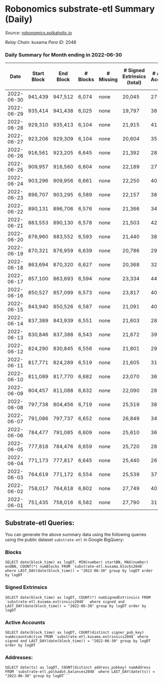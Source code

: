 # Robonomics substrate-etl Summary (Daily)

_Source_: [robonomics.polkaholic.io](https://robonomics.polkaholic.io)

*Relay Chain*: kusama
*Para ID*: 2048



### Daily Summary for Month ending in 2022-06-30


| Date | Start Block | End Block | # Blocks | # Missing | # Signed Extrinsics (total) | # Active Accounts | # Addresses with Balances | # Events | # Transfers | # XCM Transfers In | # XCM Transfers Out |
| ---- | ----------- | --------- | -------- | --------- | --------------------------- | ----------------- | ------------------------- | -------- | ----------- | ------------------ | ------------------- |
| 2022-06-30 | 941,439 | 947,512 | 6,074 | none  | 20,045 | 27 | 2,615 | 91,591 | 5 ($350.20) |   |   |
| 2022-06-29 | 935,414 | 941,438 | 6,025 | none  | 19,797 | 38 | 2,614 | 90,722 | 12 ($8,522.49) |   |   |
| 2022-06-28 | 929,310 | 935,413 | 6,104 | none  | 21,915 | 41 | 2,612 | 97,422 | 2 ($125.72) |   |   |
| 2022-06-27 | 923,206 | 929,309 | 6,104 | none  | 20,604 | 35 | 2,607 | 93,527 | 10  |   |   |
| 2022-06-26 | 916,561 | 923,205 | 6,645 | none  | 21,392 | 28 | 2,606 | 98,513 | 7 ($20,046.22) |   |   |
| 2022-06-25 | 909,957 | 916,560 | 6,604 | none  | 22,189 | 27 | 2,606 | 100,681 | 8  |   |   |
| 2022-06-24 | 903,296 | 909,956 | 6,661 | none  | 22,250 | 40 | 2,605 | 101,237 | 11  |   |   |
| 2022-06-23 | 896,707 | 903,295 | 6,589 | none  | 22,157 | 38 | 2,602 | 100,237 | 4  |   |   |
| 2022-06-22 | 890,131 | 896,706 | 6,576 | none  | 21,366 | 34 | 2,602 | 98,192 | 6 ($0.90) | 2 ($0.10) |   |
| 2022-06-21 | 883,553 | 890,130 | 6,578 | none  | 21,503 | 42 | 2,599 | 98,855 | 16 ($1,613.49) | 1 ($0.057) |   |
| 2022-06-20 | 876,960 | 883,552 | 6,593 | none  | 21,440 | 38 | 2,597 | 98,474 | 12 ($104.45) |   |   |
| 2022-06-19 | 870,321 | 876,959 | 6,639 | none  | 20,786 | 29 | 2,596 | 96,669 | 11 ($11.13) |   |   |
| 2022-06-18 | 863,694 | 870,320 | 6,627 | none  | 20,368 | 32 | 2,595 | 95,246 | 5 ($0.79) |   |   |
| 2022-06-17 | 857,100 | 863,693 | 6,594 | none  | 23,334 | 44 | 2,594 | 104,090 | 11 ($21.47) |   |   |
| 2022-06-16 | 850,527 | 857,099 | 6,573 | none  | 23,817 | 40 | 2,592 | 108,099 | 18 ($777.18) |   |   |
| 2022-06-15 | 843,940 | 850,526 | 6,587 | none  | 21,091 | 40 | 2,592 | 96,752 | 13  |   |   |
| 2022-06-14 | 837,389 | 843,939 | 6,551 | none  | 21,603 | 28 | 2,591 | 98,245 | 6  |   |   |
| 2022-06-13 | 830,846 | 837,388 | 6,543 | none  | 21,672 | 39 | 2,588 | 98,380 | 15 ($8.94) |   |   |
| 2022-06-12 | 824,290 | 830,845 | 6,556 | none  | 21,801 | 29 | 2,586 | 98,894 | 14 ($0.0049) |   |   |
| 2022-06-11 | 817,771 | 824,289 | 6,519 | none  | 21,605 | 31 | 2,585 | 98,261 | 11 ($5,784.48) |   |   |
| 2022-06-10 | 811,089 | 817,770 | 6,682 | none  | 23,070 | 36 | 2,585 | 103,583 | 11 ($224.55) |   |   |
| 2022-06-09 | 804,457 | 811,088 | 6,632 | none  | 22,090 | 28 | 2,583 | 100,273 | 2 ($68.87) |   |   |
| 2022-06-08 | 797,738 | 804,456 | 6,719 | none  | 25,519 | 38 | 2,582 | 111,161 | 2  |   |   |
| 2022-06-07 | 791,086 | 797,737 | 6,652 | none  | 26,849 | 34 | 2,582 | 114,410 | 5 ($289.87) |   |   |
| 2022-06-06 | 784,477 | 791,085 | 6,609 | none  | 25,610 | 36 | 2,578 | 110,487 | 5  |   |   |
| 2022-06-05 | 777,818 | 784,476 | 6,659 | none  | 25,720 | 28 | 2,576 | 111,294 | 3  |   |   |
| 2022-06-04 | 771,173 | 777,817 | 6,645 | none  | 25,440 | 26 | 2,574 | 110,350 |   |   |   |
| 2022-06-03 | 764,619 | 771,172 | 6,554 | none  | 25,539 | 37 | 2,574 | 110,216 | 2 ($74.48) |   |   |
| 2022-06-02 | 758,017 | 764,618 | 6,602 | none  | 27,749 | 40 | 2,571 | 120,068 | 9 ($438.89) |   |   |
| 2022-06-01 | 751,435 | 758,016 | 6,582 | none  | 27,790 | 31 | 2,569 | 121,021 | 9 ($816.62) |   |   |

## Substrate-etl Queries:
You can generate the above summary data using the following queries using the public dataset `substrate-etl` in Google BigQuery:


### Blocks
```
SELECT date(block_time) as logDT, MIN(number) startBN, MAX(number) endBN, COUNT(*) numBlocks FROM `substrate-etl.kusama.blocks2048`  where LAST_DAY(date(block_time)) = "2022-06-30" group by logDT order by logDT
```


### Signed Extrinsics
```
SELECT date(block_time) as logDT, COUNT(*) numSignedExtrinsics FROM `substrate-etl.kusama.extrinsics2048`  where signed and LAST_DAY(date(block_time)) = "2022-06-30" group by logDT order by logDT
```


### Active Accounts
```
SELECT date(block_time) as logDT, COUNT(distinct signer_pub_key) numAccountsActive FROM `substrate-etl.kusama.extrinsics2048` where signed and LAST_DAY(date(block_time)) = "2022-06-30" group by logDT order by logDT
```


### Addresses:
```
SELECT date(ts) as logDT, COUNT(distinct address_pubkey) numAddress FROM `substrate-etl.polkadot.balances2048` where LAST_DAY(date(ts)) = "2022-06-30" group by logDT```

